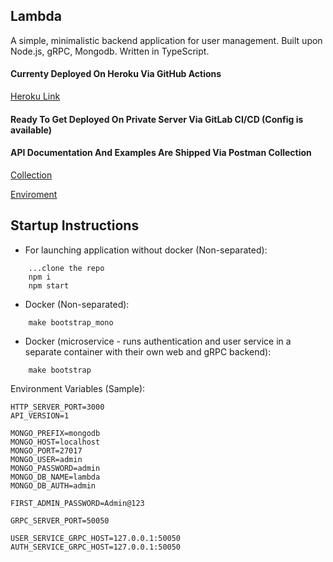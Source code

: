 ## Lambda
A simple, minimalistic backend application for user management. Built upon Node.js, gRPC, Mongodb. Written in TypeScript.

#### Currenty Deployed On **Heroku** Via GitHub Actions
[Heroku Link](https://lambda-01.herokuapp.com/api)
#### Ready To Get Deployed On Private Server Via GitLab CI/CD (Config is available)

#### API Documentation And Examples Are Shipped Via Postman Collection
[Collection](https://situla.bitbit.net/filebin/9e0bcebdae7dd75a52ef4137bd209c1bb4b0bf9968af276dae12f3463c3c3cbb/edf926403bd702040a9e9edaf461e1a90cac548f857c48cc23704e1a8737d06f?X-Amz-Algorithm=AWS4-HMAC-SHA256&X-Amz-Credential=HZXB1J7T0UN34UN512IW%2F20211010%2Fus-east-1%2Fs3%2Faws4_request&X-Amz-Date=20211010T181514Z&X-Amz-Expires=30&X-Amz-SignedHeaders=host&response-cache-control=max-age%3D30&response-content-disposition=filename%3D%22Lambda__Alibaba_Node.js_Coding_Challenge_.postman_collection.json%22&response-content-type=application%2Fjson&X-Amz-Signature=e038a4fa57df419b491798ea7a446bd8205027e688e6b8be7a77028522a75153)

[Enviroment](https://situla.bitbit.net/filebin/9e0bcebdae7dd75a52ef4137bd209c1bb4b0bf9968af276dae12f3463c3c3cbb/0785346116c4ad87815897a0613c398bc4a53c9dd08690d1d771a92b3f24d4ec?X-Amz-Algorithm=AWS4-HMAC-SHA256&X-Amz-Credential=HZXB1J7T0UN34UN512IW%2F20211010%2Fus-east-1%2Fs3%2Faws4_request&X-Amz-Date=20211010T181623Z&X-Amz-Expires=30&X-Amz-SignedHeaders=host&response-cache-control=max-age%3D30&response-content-disposition=filename%3D%22Lambda.postman_environment.json%22&response-content-type=application%2Fjson&X-Amz-Signature=cdf6408a93bac5abd3aa6e4f073c573d73fc695fb6e93dbd18c59e72e704af3f)

## Startup Instructions
- For launching application without docker (Non-separated):
```
    ...clone the repo
    npm i
    npm start
```
- Docker (Non-separated):
```
    make bootstrap_mono
```
- Docker (microservice - runs authentication and user service in a separate container with their own web and gRPC backend):
```
    make bootstrap
```
Environment Variables (Sample): 
```
HTTP_SERVER_PORT=3000
API_VERSION=1

MONGO_PREFIX=mongodb
MONGO_HOST=localhost
MONGO_PORT=27017
MONGO_USER=admin
MONGO_PASSWORD=admin
MONGO_DB_NAME=lambda
MONGO_DB_AUTH=admin

FIRST_ADMIN_PASSWORD=Admin@123

GRPC_SERVER_PORT=50050

USER_SERVICE_GRPC_HOST=127.0.0.1:50050
AUTH_SERVICE_GRPC_HOST=127.0.0.1:50050
```